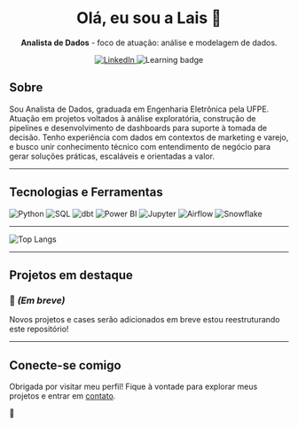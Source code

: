 <h1 align="center">Olá, eu sou a Lais 👋</h1> 
<p align="center">
<strong>Analista de Dados</strong> - foco de atuação: análise e modelagem de dados. 
</p> 
<p align="center"> 
<a href="https://www.linkedin.com/in/lais-coutinho-/" target="_blank"> 
<img src="https://img.shields.io/badge/LinkedIn-lalicout-blue?style=flat&logo=linkedin" alt="LinkedIn"> </a> 
<img src="https://img.shields.io/badge/Status-Aprendizado contínuo-purple?style=flat" alt="Learning badge"> 
</p> 


## Sobre 

Sou Analista de Dados, graduada em Engenharia Eletrônica pela UFPE. Atuação em projetos voltados à análise exploratória, construção de pipelines e desenvolvimento de dashboards para suporte à tomada de decisão. Tenho experiência com dados em contextos de marketing e varejo, e busco unir conhecimento técnico com entendimento de negócio para gerar soluções práticas, escaláveis e orientadas a valor. 

--- 
## Tecnologias e Ferramentas 

![Python](https://img.shields.io/badge/-Python-black?style=flat&logo=python) ![SQL](https://img.shields.io/badge/-SQL-blue?style=flat&logo=postgresql) ![dbt](https://img.shields.io/badge/-dbt-orange?style=flat&logo=dbt) ![Power BI](https://img.shields.io/badge/-Power%20BI-F2C811?style=flat&logo=powerbi) ![Jupyter](https://img.shields.io/badge/-Jupyter-orange?style=flat&logo=jupyter) ![Airflow](https://img.shields.io/badge/-Airflow-darkblue?style=flat&logo=apacheairflow) ![Snowflake](https://img.shields.io/badge/-Snowflake-56B9EB?style=flat&logo=snowflake) 

--- 

![Top Langs](https://github-readme-stats.vercel.app/api/top-langs/?username=lalicout&layout=compact&theme=default&hide=html,css) 

--- 

## Projetos em destaque 

### 🚧 *(Em breve)* 

Novos projetos e cases serão adicionados em breve estou reestruturando este repositório! 

--- 

## Conecte-se comigo 

Obrigada por visitar meu perfil! Fique à vontade para explorar meus projetos e entrar em [contato](https://www.linkedin.com/in/lais-coutinho-/).

🙂
